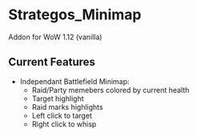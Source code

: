 # Strategos_Minimap
 Addon for WoW 1.12 (vanilla) 
 
## Current Features
- Independant Battlefield Minimap:
  - Raid/Party memebers colored by current health
  - Target highlight
  - Raid marks highlights
  - Left click to target
  - Right click to whisp
